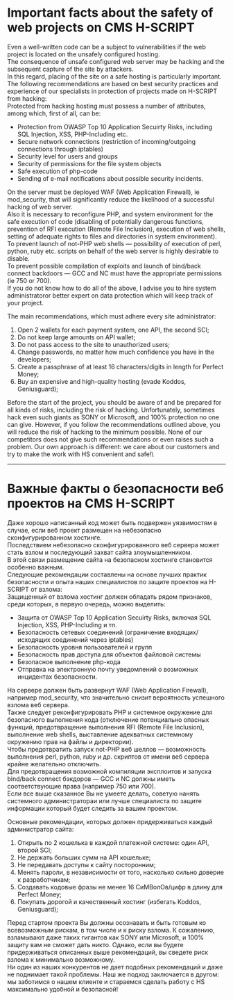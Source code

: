 ﻿# Important facts about the safety of web projects on CMS H-SCRIPT

Even a well-written code can be a subject to vulnerabilities if the web project is located on the unsafely configured hosting.\
The consequence of unsafe configured web server may be hacking and the subsequent capture of the site by attackers.\
In this regard, placing of the site on a safe hosting is particularly important.\
The following recommendations are based on best security practices and experience of our specialists in protection of projects made on H-SCRIPT from hacking:\
Protected from hacking hosting must possess a number of attributes, among which, first of all, can be:
* Protection from OWASP Top 10 Application Secuirty Risks, including SQL Injection, XSS, PHP-Including etc.
* Secure network connections (restriction of incoming/outgoing connections through iptables)
* Security level for users and groups
* Security of permissions for the file system objects
* Safe execution of php-code
* Sending of e-mail notifications about possible security incidents.

On the server must be deployed WAF (Web Application Firewall), ie mod_security, that will significantly reduce the likelihood of a successful hacking of web server.\
Also it is necessary to reconfigure PHP, and system environment for the safe execution of code (disabling of potentially dangerous functions, prevention of RFI execution (Remote File Inclusion), execution of web shells, setting of adequate rights to files and directories in system environment).\
To prevent launch of not-PHP web shells — possibility of execution of perl, python, ruby etc. scripts on behalf of the web server is highly desirable to disable.\
To prevent possible compilation of exploits and launch of bind/back connect backdoors — GCC and NC must have the appropriate permissions (ie 750 or 700).\
If you do not know how to do all of the above, I advise you to hire system administratoror better expert on data protection 
which will keep track of your project.

The main recommendations, which must adhere every site administrator:
1. Open 2 wallets for each payment system, one API, the second SCI;
2. Do not keep large amounts on API wallet;
3. Do not pass access to the site to unauthorized users;
4. Change passwords, no matter how much confidence you have in the developers;
5. Create a passphrase of at least 16 characters/digits in length for Perfect Money;
6. Buy an expensive and high-quality hosting (evade Koddos, Geniusguard);

Before the start of the project, you should be aware of and be prepared for all kinds of risks, including the risk of hacking. Unfortunately, sometimes hack even such giants as SONY or Microsoft, and 100% protection no one can give. However, if you follow the recommendations outlined above, you will reduce the risk of hacking to the minimum possible.
None of our competitors does not give such recommendations or even raises such a problem. Our own approach is different: we care about our customers and try to make the work with HS convenient and safe!\

----
# Важные факты о безопасности веб проектов на CMS H-SCRIPT

Даже хорошо написанный код может быть подвержен уязвимостям в случае, если веб проект размещен на небезопасно сконфигурированном хостинге.\
Последствием небезопасно сконфигурированного веб сервера может стать взлом и последующий захват сайта злоумышленником.\
В этой связи размещение сайта на безопасном хостинге становится особенно важным.\
Следующие рекомендации составлены на основе лучших практик безопасности и опыта наших специалистов по защите проектов на H-SCRIPT от взлома:\
Защищенный от взлома хостинг должен обладать рядом признаков, среди которых, в первую очередь, можно выделить:
* Защита от OWASP Top 10 Application Secuirty Risks, включая SQL Injection, XSS, PHP-Including и тп.
* Безопасность сетевых соединений (ограничение входящих/исходящих соединений через iptables)
* Безопасность уровня пользователей и групп
* Безопасность прав доступа для объектов файловой системы
* Безопасное выполнение php-кода
* Отправка на электронную почту уведомлений о возможных инцидентах безопасности.

На сервере должен быть развернут WAF (Web Application Firewall), например mod_security, что значительно снизит вероятность успешного взлома веб сервера.\
Также следует реконфигурировать PHP и системное окружение для безопасного выполнения кода (отключение потенциально опасных функций, предотвращение выполнения RFI (Remote File Inclusion), выполнение web shells, выставление адекватных системному окружению прав на файлы и директории).\
Чтобы предотвратить запуск not-PHP веб шеллов — возможность выполнения perl, python, ruby и др. скриптов от имени веб сервера крайне желательно отключить.\
Для предотвращения возможной компиляции эксплоитов и запуска bind/back connect бэкдоров — GCC и NC должны иметь соответствующие права (например 750 или 700).\
Если все выше сказанное Вы не умеете делать, советую нанять системного администратораи или лучше специалиста по защите информации 
который будет следить за вашим проектом.

Основные рекомендации, которых должен придерживаться каждый администратор сайта:
1. Открыть по 2 кошелька в каждой платежной системе: один API, второй SCI; 
2. Не держать больших сумм на API кошельке;
3. Не передавать доступы к сайту посторонним;
4. Менять пароли, в независимости от того, насколько сильно доверие к разработчикам;
5. Создавать кодовые фразы не менее 16 СиМВолОв/цифр в длину для Perfect Money;
6. Покупать дорогой и качественный хостинг (избегать Koddos, Geniusguard);

Перед стартом проекта Вы должны осознавать и быть готовым ко всевозможным рискам, в том числе и к риску взлома. К сожалению, взламывают даже таких гигантов как SONY или Microsoft, и 100% защиту вам не сможет дать никто. Однако, если вы будете придерживаться описанных выше рекомендаций, вы сведете риск взлома к минимально возможному.\
Ни один из наших конкурентов не дает подобных рекомендаций и даже не поднимает такой проблемы. Наш же подход заключается в другом: мы заботимся о нашем клиенте и стараемся сделать работу с HS максимально удобной и безопасной!